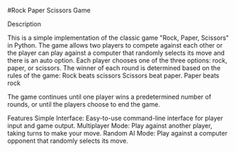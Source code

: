 #Rock Paper Scissors Game

Description

This is a simple implementation of the classic game "Rock, Paper, Scissors" in Python. The game allows two players to compete against each other or the player can play against a computer that randomly selects its move and there is an auto option. Each player chooses one of the three options: rock, paper, or scissors. The winner of each round is determined based on the rules of the game:
Rock beats scissors
Scissors beat paper.
Paper beats rock

The game continues until one player wins a predetermined number of rounds, or until the players choose to 
end the game.

Features
Simple Interface: Easy-to-use command-line interface for player input and game output.
Multiplayer Mode: Play against another player, taking turns to make your move.
Random AI Mode: Play against a computer opponent that randomly selects its move.


